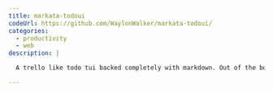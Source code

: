 ```yaml
---
title: markata-todoui
codeUrl: https://github.com/WaylonWalker/markata-todoui/
categories:
  - productivity
  - web
description: |

  A trello like todo tui backed completely with markdown. Out of the box it includes vim-like keybindings that are completely configurable.  It's built as a [markata](https://github.com/WaylonWalker/markata "A plugins all the way down static site generator written in python.") plugin.

---
```



